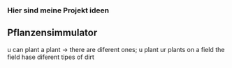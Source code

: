 ### Hier sind meine Projekt ideen 

## Pflanzensimmulator

u can plant a plant -> there are diferent ones;
u plant ur plants on a field the field hase diferent tipes of dirt 

